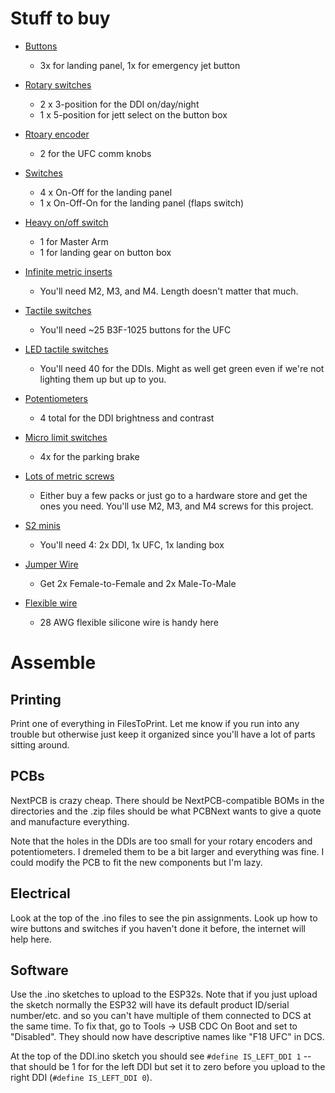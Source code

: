 # Stuff to buy

* [Buttons](https://www.aliexpress.us/item/3256807596969239.html?spm=a2g0o.order_list.order_list_main.17.32181802tbzOcq&gatewayAdapt=glo2usa)
  * 3x for landing panel, 1x for emergency jet button

* [Rotary switches](https://www.aliexpress.us/item/3256806749667426.html?gps-id=pcStoreJustForYou&scm=1007.23125.137358.0&scm_id=1007.23125.137358.0&scm-url=1007.23125.137358.0&pvid=9bd218e7-9fd3-4785-a63d-b64e5d39fffa&_t=gps-id%3ApcStoreJustForYou%2Cscm-url%3A1007.23125.137358.0%2Cpvid%3A9bd218e7-9fd3-4785-a63d-b64e5d39fffa%2Ctpp_buckets%3A668%232846%238116%232002&pdp_npi=4%40dis%21USD%211.56%211.56%21%21%2111.33%2111.33%21%402103246617354162549406696e5c9c%2112000038783963415%21rec%21US%212054727994%21X&spm=a2g0o.store_pc_home.smartJustForYou_2004689678069.1005006935982178&gatewayAdapt=glo2usa)
  * 2 x 3-position for the DDI on/day/night
  * 1 x 5-position for jett select on the button box

* [Rtoary encoder](https://www.aliexpress.us/item/3256804721655912.html?spm=a2g0o.order_list.order_list_main.42.32181802tbzOcq&gatewayAdapt=glo2usa)
  * 2 for the UFC comm knobs

* [Switches](https://www.aliexpress.us/item/3256803381777279.html?spm=a2g0o.order_list.order_list_main.53.32181802tbzOcq&gatewayAdapt=glo2usa)
  * 4 x On-Off for the landing panel
  * 1 x On-Off-On for the landing panel (flaps switch)

* [Heavy on/off switch](https://www.aliexpress.us/item/3256807335530736.html?spm=a2g0o.order_list.order_list_main.72.32181802tbzOcq&gatewayAdapt=glo2usa)
  * 1  for Master Arm
  * 1 for landing gear on button box

* [Infinite metric inserts](https://www.aliexpress.us/item/3256806602613585.html?spm=a2g0o.order_list.order_list_main.78.32181802tbzOcq&gatewayAdapt=glo2usa)
  * You'll need M2, M3, and M4. Length doesn't matter that much.

* [Tactile switches](https://www.aliexpress.us/item/3256806726559452.html?spm=a2g0o.order_list.order_list_main.93.32181802tbzOcq&gatewayAdapt=glo2usa)
  * You'll need ~25 B3F-1025 buttons for the UFC

* [LED tactile switches](https://www.aliexpress.us/item/3256805751476152.html?spm=a2g0o.order_list.order_list_main.98.32181802tbzOcq&gatewayAdapt=glo2usa)
  * You'll need 40 for the DDIs. Might as well get green even if we're not lighting them up but up to you.

* [Potentiometers](https://www.aliexpress.us/item/3256806040646290.html?spm=a2g0o.productlist.main.81.187260260QF0hw&algo_pvid=84c07bf7-0fe9-4ebc-8951-d23a6eb7d641&algo_exp_id=84c07bf7-0fe9-4ebc-8951-d23a6eb7d641-40&pdp_npi=4%40dis%21USD%212.18%211.42%21%21%2115.86%2110.31%21%402103209b17354167733238770e9e3c%2112000036367857193%21sea%21US%212054727994%21X&curPageLogUid=bQxrv8cRZnlX&utparam-url=scene%3Asearch%7Cquery_from%3A)
  * 4 total for the DDI brightness and contrast

* [Micro limit switches](https://www.aliexpress.us/item/3256805410237576.html?spm=a2g0o.productlist.main.5.6b0730fa74hx8l&algo_pvid=17648130-baef-43c8-b3cf-31d32c0792a4&algo_exp_id=17648130-baef-43c8-b3cf-31d32c0792a4-2&pdp_npi=4%40dis%21USD%211.10%211.10%21%21%211.10%211.10%21%402103246617354176043596466e5ca7%2112000033693394511%21sea%21US%212054727994%21X&curPageLogUid=lkwrLgLVjWpn&utparam-url=scene%3Asearch%7Cquery_from%3A)
  * 4x for the parking brake

* [Lots of metric screws](https://www.aliexpress.us/item/3256806962079941.html?spm=a2g0o.productlist.main.35.165f4ee7NPA8oA&algo_pvid=deff47b0-62d4-4d0a-a1f7-c938c3e3a578&algo_exp_id=deff47b0-62d4-4d0a-a1f7-c938c3e3a578-17&pdp_npi=4%40dis%21USD%218.67%215.11%21%21%2163.03%2137.19%21%40210313e917354168483187774ed791%2112000039591786388%21sea%21US%212054727994%21X&curPageLogUid=KvpNKoQBOxiE&utparam-url=scene%3Asearch%7Cquery_from%3A)
  * Either buy a few packs or just go to a hardware store and get the ones you need. You'll use M2, M3, and M4 screws for this project.

* [S2 minis](https://www.aliexpress.us/item/3256807363603425.html?spm=a2g0o.productlist.main.1.6cab32c62R9qUC&algo_pvid=e15310bf-956b-4c9a-90cd-317f5ae7b5d6&algo_exp_id=e15310bf-956b-4c9a-90cd-317f5ae7b5d6-0&pdp_npi=4%40dis%21USD%212.69%212.69%21%21%212.69%212.69%21%4021030ea417354171282754704eed54%2112000041255726730%21sea%21US%212054727994%21X&curPageLogUid=sDNxCo08kLpN&utparam-url=scene%3Asearch%7Cquery_from%3A)
  * You'll need 4: 2x DDI, 1x UFC, 1x landing box

* [Jumper Wire](https://www.aliexpress.us/item/3256805315188857.html?spm=a2g0o.productlist.main.1.284553e8uw4adZ&algo_pvid=8f88dacd-bd79-440a-a395-cd9433769ec0&algo_exp_id=8f88dacd-bd79-440a-a395-cd9433769ec0-0&pdp_npi=4%40dis%21USD%211.51%211.51%21%21%211.51%211.51%21%402103205117354174202164517e1dda%2112000033328892981%21sea%21US%212054727994%21X&curPageLogUid=3if8GBiVVzNk&utparam-url=scene%3Asearch%7Cquery_from%3A)
  * Get 2x Female-to-Female and 2x Male-To-Male

* [Flexible wire](https://www.aliexpress.us/item/3256807235268703.html?spm=a2g0o.productlist.main.5.394570bexrCgaY&algo_pvid=9f551878-bcfe-470d-863e-4979d61cdf85&algo_exp_id=9f551878-bcfe-470d-863e-4979d61cdf85-2&pdp_npi=4%40dis%21USD%2112.35%2112.35%21%21%2112.35%2112.35%21%402103245417354175065011181ebf23%2112000040685450213%21sea%21US%212054727994%21X&curPageLogUid=fGUFL1tVhyTT&utparam-url=scene%3Asearch%7Cquery_from%3A)
  * 28 AWG flexible silicone wire is handy here

# Assemble

## Printing

Print one of everything in FilesToPrint. Let me know if you run into any trouble but otherwise just keep it organized since you'll have a lot of parts sitting around.

## PCBs

NextPCB is crazy cheap. There should be NextPCB-compatible BOMs in the directories and the .zip files should be what PCBNext wants to give a quote and manufacture everything.

Note that the holes in the DDIs are too small for your rotary encoders and potentiometers. I dremeled them to be a bit larger and everything was fine. I could modify the PCB to fit the new components but I'm lazy.

## Electrical

Look at the top of the .ino files to see the pin assignments. Look up how to wire buttons and switches if you haven't done it before, the internet will help here.

## Software

Use the .ino sketches to upload to the ESP32s. Note that if you just upload the sketch normally the ESP32 will have its default product ID/serial number/etc. and so you can't have multiple of them connected to DCS at the same time. To fix that, go to Tools -> USB CDC On Boot and set to "Disabled". They should now have descriptive names like "F18 UFC" in DCS.

At the top of the DDI.ino sketch you should see `#define IS_LEFT_DDI 1` -- that should be 1 for for the left DDI but set it to zero before you upload to the right DDI (`#define IS_LEFT_DDI 0`).